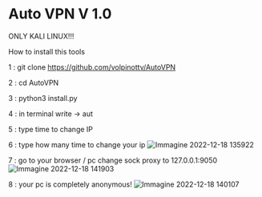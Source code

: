 # Auto VPN V 1.0

ONLY KALI LINUX!!!

How to install this tools

1 : git clone https://github.com/volpinottv/AutoVPN

2 : cd AutoVPN

3 : python3 install.py

4 : in terminal write -> aut
  
5 : type time to change IP

6 : type how many time to change your ip
![Immagine 2022-12-18 135922](https://user-images.githubusercontent.com/108951418/208300435-49b0cd2f-b8e6-47bb-9a3e-c8cde8c531df.png)

7 : go to your browser / pc  change sock proxy to 127.0.0.1:9050
![Immagine 2022-12-18 141903](https://user-images.githubusercontent.com/108951418/208300608-416aeb9b-657d-425f-a27c-f40cce7b1f4b.png)

8 : your pc is completely anonymous!
![Immagine 2022-12-18 140107](https://user-images.githubusercontent.com/108951418/208300704-63e2c878-6142-43a5-b7a7-1d73942d7160.png)

